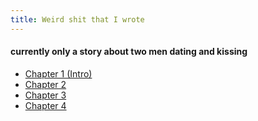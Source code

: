 ```yaml
---
title: Weird shit that I wrote
---
```


#### currently only a story about two men dating and kissing
- [Chapter 1 (Intro)](/gaystory/001_intro)
- [Chapter 2](/gaystory/002)
- [Chapter 3](/gaystory/003)
- [Chapter 4](/gaystory/004)

